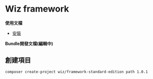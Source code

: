 Wiz framework
===================

**使用文檔**

* [安裝](#installation)

**Bundle開發文檔(編輯中)**

<a name="installation"></a>

## 創建項目
```bash
composer create-project wiz/framework-standard-edition path 1.0.1
```
